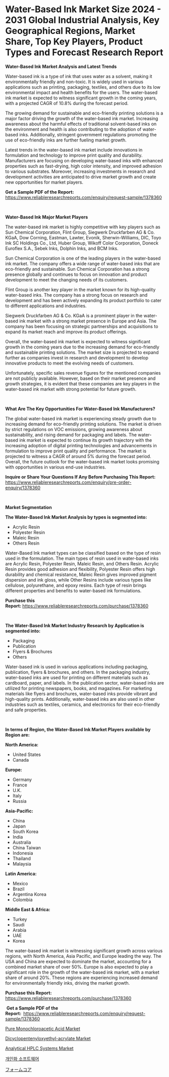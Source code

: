 <p><h1>Water-Based Ink Market Size 2024 - 2031 Global Industrial Analysis, Key Geographical Regions, Market Share, Top Key Players, Product Types and Forecast Research Report</h1></p><p><strong>Water-Based Ink Market Analysis and Latest Trends</strong></p>
<p><p>Water-based ink is a type of ink that uses water as a solvent, making it environmentally friendly and non-toxic. It is widely used in various applications such as printing, packaging, textiles, and others due to its low environmental impact and health benefits for the users. The water-based ink market is expected to witness significant growth in the coming years, with a projected CAGR of 10.8% during the forecast period.</p><p>The growing demand for sustainable and eco-friendly printing solutions is a major factor driving the growth of the water-based ink market. Increasing awareness about the harmful effects of traditional solvent-based inks on the environment and health is also contributing to the adoption of water-based inks. Additionally, stringent government regulations promoting the use of eco-friendly inks are further fueling market growth.</p><p>Latest trends in the water-based ink market include innovations in formulation and technology to improve print quality and durability. Manufacturers are focusing on developing water-based inks with enhanced properties such as fast-drying, high color intensity, and improved adhesion to various substrates. Moreover, increasing investments in research and development activities are anticipated to drive market growth and create new opportunities for market players.</p></p>
<p><strong>Get a Sample PDF of the Report:&nbsp;</strong> <a href="https://www.reliableresearchreports.com/enquiry/request-sample/1378360">https://www.reliableresearchreports.com/enquiry/request-sample/1378360</a></p>
<p>&nbsp;</p>
<p><strong>Water-Based Ink Major Market Players</strong></p>
<p><p>The water-based ink market is highly competitive with key players such as Sun Chemical Corporation, Flint Group, Siegwerk Druckfarben AG & Co. KGaA, Dow Corning, Eastman, Lawter, Evonik, Sherwin-Williams, DIC, Toyo Ink SC Holdings Co., Ltd, Huber Group, Wikoff Color Corporation, Doneck Euroflex S.A., Sebek Inks, Dolphin Inks, and BCM Inks.</p><p>Sun Chemical Corporation is one of the leading players in the water-based ink market. The company offers a wide range of water-based inks that are eco-friendly and sustainable. Sun Chemical Corporation has a strong presence globally and continues to focus on innovation and product development to meet the changing needs of its customers.</p><p>Flint Group is another key player in the market known for its high-quality water-based inks. The company has a strong focus on research and development and has been actively expanding its product portfolio to cater to different applications and industries.</p><p>Siegwerk Druckfarben AG & Co. KGaA is a prominent player in the water-based ink market with a strong market presence in Europe and Asia. The company has been focusing on strategic partnerships and acquisitions to expand its market reach and improve its product offerings.</p><p>Overall, the water-based ink market is expected to witness significant growth in the coming years due to the increasing demand for eco-friendly and sustainable printing solutions. The market size is projected to expand further as companies invest in research and development to develop innovative products to meet the evolving needs of customers.</p><p>Unfortunately, specific sales revenue figures for the mentioned companies are not publicly available. However, based on their market presence and growth strategies, it is evident that these companies are key players in the water-based ink market with strong potential for future growth.</p></p>
<p>&nbsp;</p>
<p><strong>What Are The Key Opportunities For Water-Based Ink Manufacturers?</strong></p>
<p><p>The global water-based ink market is experiencing steady growth due to increasing demand for eco-friendly printing solutions. The market is driven by strict regulations on VOC emissions, growing awareness about sustainability, and rising demand for packaging and labels. The water-based ink market is expected to continue its growth trajectory with the increasing adoption of digital printing technologies and advancements in formulation to improve print quality and performance. The market is projected to witness a CAGR of around 5% during the forecast period. Overall, the future outlook for the water-based ink market looks promising with opportunities in various end-use industries.</p></p>
<p><strong>Inquire or Share Your Questions If Any Before Purchasing This Report:</strong> <a href="https://www.reliableresearchreports.com/enquiry/pre-order-enquiry/1378360">https://www.reliableresearchreports.com/enquiry/pre-order-enquiry/1378360</a></p>
<p>&nbsp;</p>
<p><strong>Market Segmentation</strong></p>
<p><strong>The Water-Based Ink Market Analysis by types is segmented into:</strong></p>
<p><ul><li>Acrylic Resin</li><li>Polyester Resin</li><li>Maleic Resin</li><li>Others Resin</li></ul></p>
<p><p>Water-Based Ink market types can be classified based on the type of resin used in the formulation. The main types of resin used in water-based inks are Acrylic Resin, Polyester Resin, Maleic Resin, and Others Resin. Acrylic Resin provides good adhesion and flexibility, Polyester Resin offers high durability and chemical resistance, Maleic Resin gives improved pigment dispersion and ink gloss, while Other Resins include various types like cellulose, polyurethane, and epoxy resins. Each type of resin brings different properties and benefits to water-based ink formulations.</p></p>
<p><strong>Purchase this Report:&nbsp;</strong><a href="https://www.reliableresearchreports.com/purchase/1378360">https://www.reliableresearchreports.com/purchase/1378360</a></p>
<p>&nbsp;</p>
<p><strong>The Water-Based Ink Market Industry Research by Application is segmented into:</strong></p>
<p><ul><li>Packaging</li><li>Publication</li><li>Flyers & Brochures</li><li>Others</li></ul></p>
<p><p>Water-based ink is used in various applications including packaging, publication, flyers & brochures, and others. In the packaging industry, water-based inks are used for printing on different materials such as cardboard, paper, and labels. In the publication sector, water-based inks are utilized for printing newspapers, books, and magazines. For marketing materials like flyers and brochures, water-based inks provide vibrant and high-quality prints. Additionally, water-based inks are also used in other industries such as textiles, ceramics, and electronics for their eco-friendly and safe properties.</p></p>
<p>&nbsp;</p>
<p><strong>In terms of Region, the Water-Based Ink Market Players available by Region are:</strong></p>
<p>
    <p> <strong> North America: </strong>
        <ul>
            <li>United States</li>
            <li>Canada</li>
        </ul>
        </p> 
    <p> <strong> Europe: </strong>
        <ul>
            <li>Germany</li>
            <li>France</li>
            <li>U.K.</li>
            <li>Italy</li>
            <li>Russia</li>
        </ul>
        </p> 
    <p> <strong> Asia-Pacific: </strong>
        <ul>
            <li>China</li>
            <li>Japan</li>
            <li>South Korea</li>
            <li>India</li>
            <li>Australia</li>
            <li>China Taiwan</li>
            <li>Indonesia</li>
            <li>Thailand</li>
            <li>Malaysia</li>
        </ul>
        </p> 
    <p> <strong> Latin America: </strong>
        <ul>
            <li>Mexico</li>
            <li>Brazil</li>
            <li>Argentina Korea</li>
            <li>Colombia</li>
        </ul>
        </p> 
    <p> <strong> Middle East & Africa: </strong>
        <ul>
            <li>Turkey</li>
            <li>Saudi</li>
            <li>Arabia</li>
            <li>UAE</li>
            <li>Korea</li>
        </ul>
    </p>
    </p>
<p><p>The water-based ink market is witnessing significant growth across various regions, with North America, Asia Pacific, and Europe leading the way. The USA and China are expected to dominate the market, accounting for a combined market share of over 50%. Europe is also expected to play a significant role in the growth of the water-based ink market, with a market share of around 20%. These regions are experiencing increased demand for environmentally friendly inks, driving the market growth.</p></p>
<p><strong>Purchase this Report: </strong><a href="https://www.reliableresearchreports.com/purchase/1378360">https://www.reliableresearchreports.com/purchase/1378360</a></p>
<p>&nbsp;<strong>Get a Sample PDF of the Report:&nbsp;&nbsp;</strong><a href="https://www.reliableresearchreports.com/enquiry/request-sample/1378360">https://www.reliableresearchreports.com/enquiry/request-sample/1378360</a></p>
<p><strong></strong></p>
<p><p><a href="https://github.com/Airanohannonzb68e5pb53oc1/Market-Research-Report-List-1/blob/main/pure-monochloroacetic-acid-market.md">Pure Monochloroacetic Acid Market</a></p><p><a href="https://issuu.com/reportprime-2/docs/dicyclopentenyloxyethyl-acrylate-market-size-2030.">Dicyclopentenyloxyethyl-acrylate Market</a></p><p><a href="https://issuu.com/reportprime-2/docs/analytical-hplc-systems-market-size-2030.pptx">Analytical HPLC Systems Market</a></p><p><a href="https://github.com/bvubpqd5241630/Market-Research-Report-List-1/blob/main/6390628194428.md">개인화 소프트웨어</a></p><p><a href="https://github.com/xemfu2379520/Market-Research-Report-List-1/blob/main/8171087194706.md">フォームコア</a></p></p>